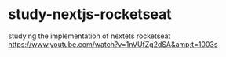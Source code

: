 # study-nextjs-rocketseat
studying the implementation of nextets rocketseat https://www.youtube.com/watch?v=1nVUfZg2dSA&amp;t=1003s
